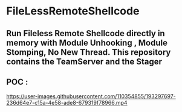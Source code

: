 # FileLessRemoteShellcode
## Run Fileless Remote Shellcode directly in memory with Module Unhooking , Module Stomping, No New Thread. This repository contains the TeamServer and the Stager  
## POC :  
https://user-images.githubusercontent.com/110354855/193297697-236d64e7-c15a-4e58-ade8-679319f78966.mp4

